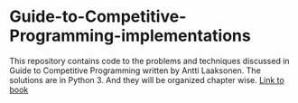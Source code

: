 # Guide-to-Competitive-Programming-implementations
This repository contains code to the problems and techniques discussed in Guide to Competitive Programming written by Antti Laaksonen. 
The solutions are in Python 3. And they will be organized chapter wise. [Link to book](https://cses.fi/book/index.php)

